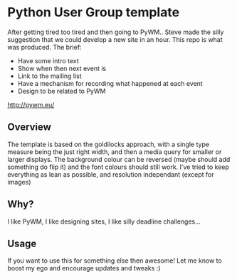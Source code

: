 Python User Group template
==========================

After getting tired too tired and then going to PyWM.. Steve made the silly suggestion
that we could develop a new site in an hour. This repo is what was produced. The brief:

* Have some intro text
* Show when then next event is
* Link to the mailing list
* Have a mechanism for recording what happened at each event
* Design to be related to PyWM

<http://pywm.eu/>


Overview
--------

The template is based on the goldilocks approach, with a single type measure being the 
just right width, and then a media query for smaller or larger displays. The background 
colour can be reversed (maybe should add something do flip it) and the font colours 
should still work. I've tried to keep everything as lean as possible, and resolution 
independant (except for images)

Why?
----

I like PyWM, I like designing sites, I like silly deadline challenges…


Usage
-----

If you want to use this for something else then awesome! Let me know to boost my ego and
encourage updates and tweaks :)